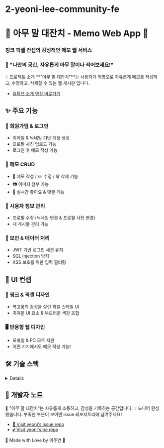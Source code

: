 # 2-yeoni-lee-community-fe
# 🎀 아무 말 대잔치 - Memo Web App 🎀
### 핑크 픽셀 컨셉의 감성적인 메모 웹 서비스
### 📝 "나만의 공간, 자유롭게 아무 말이나 적어보세요!"

💡 프로젝트 소개
**"아무 말 대잔치"**는 사용자가 익명으로 자유롭게 메모를 작성하고, 수정하고, 삭제할 수 있는 웹 게시판 입니다.
- [유튜브 소개 영상 바로가기](https://www.youtube.com/watch?v=gf1gtWAfwIQ)   

## ✨ 주요 기능
### 📌 회원가입 & 로그인
- 이메일 & 닉네임 기반 계정 생성
- 프로필 사진 업로드 가능
- 로그인 후 메모 작성 가능

### 📌 메모 CRUD
- 📝 메모 작성 / ✏️ 수정 / 🗑️ 삭제 기능
- 📷 이미지 첨부 가능
- 🔄 실시간 좋아요 & 댓글 기능

### 📌 사용자 정보 관리
- 프로필 수정 (닉네임 변경 & 프로필 사진 변경)
- 내 게시물 관리 기능

### 📌 보안 & 데이터 처리
- JWT 기반 로그인 세션 유지
- SQL Injection 방지
- XSS 보호를 위한 입력 필터링


## 🎨 UI 컨셉
### 🎀 핑크 & 픽셀 디자인
- 복고풍의 감성을 살린 픽셀 스타일 UI
- 귀여운 UI 요소 & 부드러운 색감 조합

### 🖥️ 반응형 웹 디자인
- 모바일 & PC 모두 지원
- 어떤 기기에서도 메모 작성 가능!

## 🛠 기술 스택
<summary></summary>
<details>

--Frontend--
	
🎨 HTML / CSS	
🖌️ CSS Animation	
🚀 JavaScript (ES6+)	
⚡ Fetch API	

--Backend--
	
📝 Node.js & Express.js	
💾 MySQL	
🔑 JWT	
🔒 bcrypt

--DevOps--

🐳 Docker	
🌐 AWS 
📌 PM2
</details>

## 📌 개발자 노트
💖 "아무 말 대잔치"는 자유롭게 소통하고, 감성을 기록하는 공간입니다.
💡 드디어 완성했습니다. 부족한 부분이 보이면 issue 레포지토리에 남겨주세요!
- [🐰 Visit yeoni's issue repo](https://github.com/100-hours-a-week/2-yeoni-lee-community-issue) 
- [💕 Visit yeoni's be repo](https://github.com/100-hours-a-week/2-yeoni-lee-community-be)

🚀 Made with Love by 이주연 🚀


